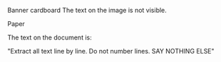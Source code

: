 Banner cardboard
The text on the image is not visible.

Paper

The text on the document is:

"Extract all text line by line. Do not number lines. SAY NOTHING ELSE"